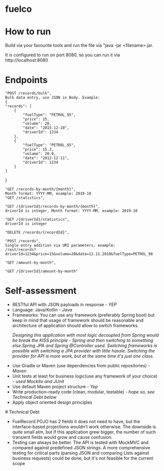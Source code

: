 # fuelco


# How to run
Build via your favourite tools and run the file via "java -jar <<filename>filename>.jar.

It is configured to run on port 8080, so you can run it via http://localhost:8080

# Endpoints

    "POST /records/bulk",
    Bulk data entry, use JSON in Body. Example:
    {
    "records": [
        {
            "fuelType": "PETROL_95",
            "price": 15,
            "volume": 20,
            "date": "2015-12-10",
            "driverId": 1234
        },
        {
            "fuelType": "PETROL_95",
            "price": 15.3,
            "volume": 20.9,
            "date": "2012-12-11",
            "driverId": 1234
        }
    ]
}

    "GET /records-by-month/{month}",
    Month format: YYYY-MM, example: 2019-10
    "GET /statistics",
    
    "GET /{driverId}/records-by-month/{month}",
    driverId is integer, Month format: YYYY-MM, example: 2019-10
    
    "GET /{driverId}/statistics",
    driverId is integer
    
    "DELETE /records/{recordId}",
    
    "POST /records",
    Single entry addition via URI parameters, example:
    /rest/records?driverId=1234&price=15&volume=20&date=12.11.2010&fuelType=PETROL_98
    
    "GET /amount-by-month",
    
    "GET /{driverId}/amount-by-month"

# Self-assessment
<ul>
	<li>RESTful API with JSON payloads in response - <i>YEP</i></li>
  
<li>Language: Java/Kotlin - <i>Java</i></li>
<li>Frameworks: You can use any framework (preferably Spring boot) but keep in mind that usage of framework should be reasonable and architecture of application should allow to switch frameworks.
<p><i>Designing this application with most logic decoupled from Spring would be break the KISS principle - Spring and then switching to something else.Spring JPA and Spring @Controller used. Switching frameworks is possible with switching a JPA provider with little hassle. Switching the provider for API is more work, but at the same time it's just one class. </i><p></li>

<li>Use Gradle or Maven (use dependencies from public repositories) - <i>Maven</i></li>
<li>Unit tests at least for business logic(use any framework of your choice) - <i>used Mockito and JUnit</i> </li>
<li>Use default Maven project structure - <i>Yep</i></li>
<li>Write production-ready code (clean, modular, testable) - <i>hope so, see Technical Debt below</i></li>
<li>Apply object oriented design principles</li>
</ul>
# Technical Debt
<ul>
<li>FuelRecord POJO has 2 fields it does not need to have, but the interface-based projections wouldn't work otherwise. The downside is quite small atm, but if this application grew bigger, the number of such transient fields would grow and cause confusion. 
<li>Testing can always be better. The API is tested with MockMVC and compared against predefined JSON strings. A more comprehensive testing for critical parts (parsing JSON and comparing Lists against business requests) could be done, but it's not feasible for the current scope</li>
</ul>
